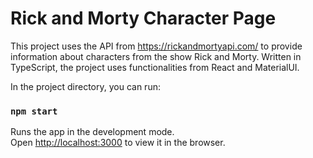 # Rick and Morty Character Page

This project uses the API from https://rickandmortyapi.com/ to provide information about characters from the show Rick and Morty. Written in TypeScript, the project uses functionalities from React and MaterialUI. 

In the project directory, you can run:

### `npm start`

Runs the app in the development mode.\
Open [http://localhost:3000](http://localhost:3000) to view it in the browser.
